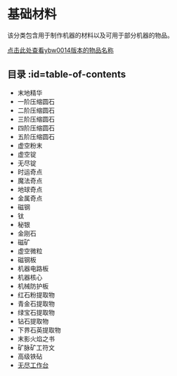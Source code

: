 # 基础材料

该分类包含用于制作机器的材料以及可用于部分机器的物品。

[点击此处查看ybw0014版本的物品名称](/Materials-ybw0014)

## 目录 :id=table-of-contents

- 末地精华
- 一阶压缩圆石
- 二阶压缩圆石
- 三阶压缩圆石
- 四阶压缩圆石
- 五阶压缩圆石
- 虚空粉末
- 虚空锭
- 无尽锭
- 时运奇点
- 魔法奇点
- 地球奇点
- 金属奇点
- 磁钢
- 钛
- 秘银
- 金刚石
- 磁矿
- 虚空微粒
- 磁钢板
- 机器电路板
- 机器核心
- 机械防护板
- 红石粉提取物
- 青金石提取物
- 绿宝石提取物
- 钻石提取物
- 下界石英提取物
- 末影火焰之书
- 矿脉矿工符文
- 高级铁砧
- [无尽工作台](/Infinity-Forge)
